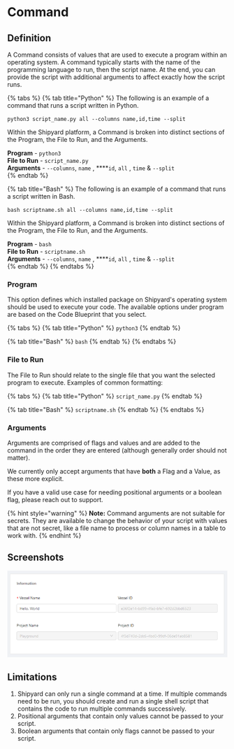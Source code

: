 # Command

## Definition

A Command consists of values that are used to execute a program within an operating system. A command typically starts with the name of the programming language to run, then the script name. At the end, you can provide the script with additional arguments to affect exactly how the script runs.

{% tabs %}
{% tab title="Python" %}
The following is an example of a command that runs a script written in Python.

```text
python3 script_name.py all --columns name,id,time --split
```

Within the Shipyard platform, a Command is broken into distinct sections of the Program, the File to Run, and the Arguments.

**Program** - `python3`  
**File to Run** - `script_name.py`  
**Arguments** -  `--columns`, `name` , ****`id`, `all` , `time` & `--split`  
{% endtab %}

{% tab title="Bash" %}
The following is an example of a command that runs a script written in Bash.

```text
bash scriptname.sh all --columns name,id,time --split
```

Within the Shipyard platform, a Command is broken into distinct sections of the Program, the File to Run, and the Arguments.

**Program** - `bash`  
**File to Run** - `scriptname.sh`  
**Arguments** -  `--columns`, `name` , ****`id`, `all` , `time` & `--split`  
{% endtab %}
{% endtabs %}

### Program <a id="program"></a>

This option defines which installed package on Shipyard's operating system should be used to execute your code. The available options under program are based on the Code Blueprint that you select.

{% tabs %}
{% tab title="Python" %}
`python3`
{% endtab %}

{% tab title="Bash" %}
`bash`
{% endtab %}
{% endtabs %}

### File to Run <a id="file-to-run"></a>

The File to Run should relate to the single file that you want the selected program to execute. Examples of common formatting:

{% tabs %}
{% tab title="Python" %}
`script_name.py`
{% endtab %}

{% tab title="Bash" %}
`scriptname.sh`
{% endtab %}
{% endtabs %}

### Arguments <a id="arguments"></a>

Arguments are comprised of flags and values and are added to the command in the order they are entered \(although generally order should not matter\).   
  
We currently only accept arguments that have **both** a Flag and a Value, as these more explicit.  
  
If you have a valid use case for needing positional arguments or a boolean flag, please reach out to support.

{% hint style="warning" %}
**Note:** Command arguments are not suitable for secrets. They are available to change the behavior of your script with values that are not secret, like a file name to process or column names in a table to work with.
{% endhint %}

## Screenshots

![](../../.gitbook/assets/image%20%2859%29.png)

## Limitations

1. Shipyard can only run a single command at a time. If multiple commands need to be run, you should create and run a single shell script that contains the code to run multiple commands successively.
2. Positional arguments that contain only values cannot be passed to your script.
3. Boolean arguments that contain only flags cannot be passed to your script.



